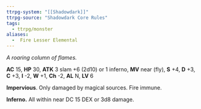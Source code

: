 ```yaml
---
ttrpg-system: "[[Shadowdark]]"
ttrpg-source: "Shadowdark Core Rules"
tags:
  - ttrpg/monster
aliases:
  -  Fire Lesser Elemental
---
```


_A roaring column of flames._

**AC** 15, **HP** 30, **ATK** 3 slam +6 (2d10) or 1 inferno, **MV** near (fly), **S** +4, **D** +3, **C** +3, **I** -2, **W** +1, **Ch** -2, **AL** N, **LV** 6

**Impervious**. Only damaged by magical sources. Fire immune. 

**Inferno.** All within near DC 15 DEX or 3d8 damage.

